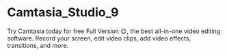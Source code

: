 # Camtasia_Studio_9
Try Camtasia today for free Full Version 😉, the best all-in-one video editing software. Record your screen, edit video clips, add video effects, transitions, and more.
